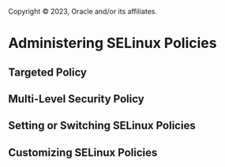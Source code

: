 Copyright © 2023, Oracle and/or its affiliates.

# Administering SELinux Policies

## Targeted Policy

## Multi-Level Security Policy

## Setting or Switching SELinux Policies

## Customizing SELinux Policies

